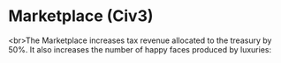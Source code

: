 # Marketplace (Civ3)

&lt;br&gt;The Marketplace increases tax revenue allocated to the treasury by 50%. It also increases the number
of happy faces produced by luxuries: